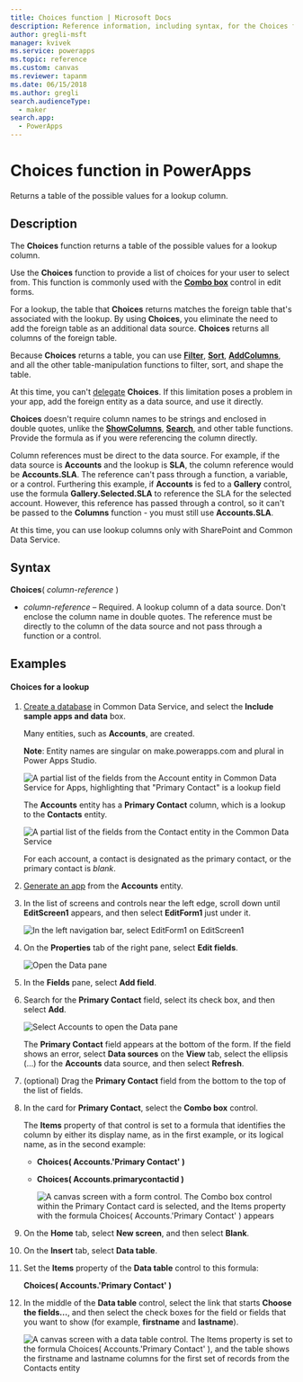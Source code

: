 ```yaml
---
title: Choices function | Microsoft Docs
description: Reference information, including syntax, for the Choices function in PowerApps
author: gregli-msft
manager: kvivek
ms.service: powerapps
ms.topic: reference
ms.custom: canvas
ms.reviewer: tapanm
ms.date: 06/15/2018
ms.author: gregli
search.audienceType: 
  - maker
search.app: 
  - PowerApps
---
```

# Choices function in PowerApps
Returns a table of the possible values for a lookup column.

## Description
The **Choices** function returns a table of the possible values for a lookup column.  

Use the **Choices** function to provide a list of choices for your user to select from. This function is commonly used with the [**Combo box**](../controls/control-combo-box.md) control in edit forms.

For a lookup, the table that **Choices** returns matches the foreign table that's associated with the lookup. By using **Choices**, you eliminate the need to add the foreign table as an additional data source. **Choices** returns all columns of the foreign table.

Because **Choices** returns a table, you can use [**Filter**](function-filter-lookup.md), [**Sort**](function-sort.md), [**AddColumns**](function-table-shaping.md), and all the other table-manipulation functions to filter, sort, and shape the table. 

At this time, you can't [delegate](../delegation-overview.md) **Choices**. If this limitation poses a problem in your app, add the foreign entity as a data source, and use it directly. 

**Choices** doesn't require column names to be strings and enclosed in double quotes, unlike the [**ShowColumns**](function-table-shaping.md), [**Search**](function-filter-lookup.md), and other table functions. Provide the formula as if you were referencing the column directly.

Column references must be direct to the data source. For example, if the data source is **Accounts** and the lookup is **SLA**, the column reference would be **Accounts.SLA**. The reference can't pass through a function, a variable, or a control. Furthering this example, if **Accounts** is fed to a **Gallery** control, use the formula **Gallery.Selected.SLA** to reference the SLA for the selected account. However, this reference has passed through a control, so it can't be passed to the **Columns** function - you must still use **Accounts.SLA**.

At this time, you can use lookup columns only with SharePoint and Common Data Service.

## Syntax
**Choices**( *column-reference* )

* *column-reference* – Required.  A lookup column of a data source. Don't enclose the column name in double quotes. The reference must be directly to the column of the data source and not pass through a function or a control.

## Examples

#### Choices for a lookup

1. [Create a database](../../../administrator/create-database.md) in Common Data Service, and select the **Include sample apps and data** box.

    Many entities, such as **Accounts**, are created.

    **Note**: Entity names are singular on make.powerapps.com and plural in Power Apps Studio.

    ![A partial list of the fields from the Account entity in Common Data Service for Apps, highlighting that "Primary Contact" is a lookup field](media/function-choices/entity-account.png)

    The **Accounts** entity has a **Primary Contact** column, which is a lookup to the **Contacts** entity.  

    ![A partial list of the fields from the Contact entity in the Common Data Service](media/function-choices/entity-contact.png)

    For each account, a contact is designated as the primary contact, or the primary contact is *blank*.

1. [Generate an app](../data-platform-create-app.md) from the **Accounts** entity.

1. In the list of screens and controls near the left edge, scroll down until **EditScreen1** appears, and then select **EditForm1** just under it.

    ![In the left navigation bar, select EditForm1 on EditScreen1](media/function-choices/select-editform.png)

1. On the **Properties** tab of the right pane, select **Edit fields**.

    ![Open the Data pane](media/function-choices/open-data-pane.png)

1. In the **Fields** pane, select **Add field**.

1. Search for the **Primary Contact** field, select its check box, and then select **Add**.

    ![Select Accounts to open the Data pane](media/function-choices/field-list.png)

    The **Primary Contact** field appears at the bottom of the form. If the field shows an error, select **Data sources** on the **View** tab, select the ellipsis (...) for the **Accounts** data source, and then select **Refresh**.

1. (optional) Drag the **Primary Contact** field from the bottom to the top of the list of fields.

1. In the card for **Primary Contact**, select the **Combo box** control.

    The **Items** property of that control is set to a formula that identifies the column by either its display name, as in the first example, or its logical name, as in the second example:

   - **Choices( Accounts.'Primary Contact' )**
   - **Choices( Accounts.primarycontactid )**

     ![A canvas screen with a form control. The Combo box control within the Primary Contact card is selected, and the Items property with the formula Choices( Accounts.'Primary Contact' ) appears](media/function-choices/accounts-primary-contact.png)

1. On the **Home** tab, select **New screen**, and then select **Blank**.

1. On the **Insert** tab, select **Data table**.

1. Set the **Items** property of the **Data table** control to this formula:

     **Choices( Accounts.'Primary Contact' )**

1. In the middle of the **Data table** control, select the link that starts **Choose the fields...**, and then select the check boxes for the field or fields that you want to show (for example, **firstname** and **lastname**).

     ![A canvas screen with a data table control. The Items property is set to the formula Choices( Accounts.'Primary Contact' ), and the table shows the firstname and lastname columns for the first set of records from the Contacts entity](media/function-choices/full-accounts-pc.png)